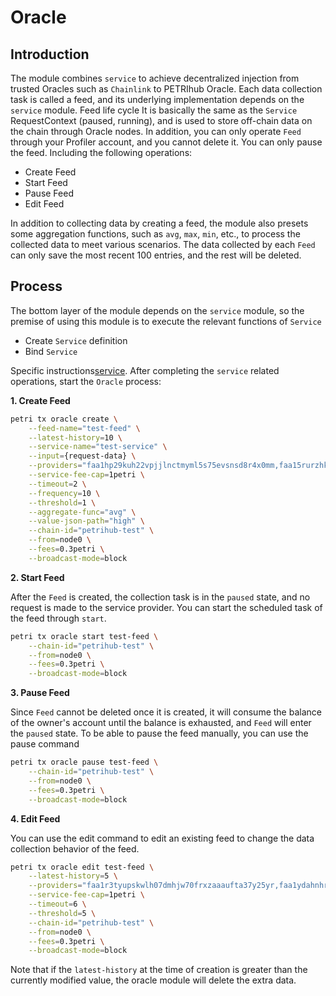 # Oracle

## Introduction

The module combines `service` to achieve decentralized injection from trusted Oracles such as `Chainlink` to PETRIhub Oracle. Each data collection task is called a feed, and its underlying implementation depends on the `service` module. Feed life cycle
It is basically the same as the `Service` RequestContext (paused, running), and is used to store off-chain data on the chain through Oracle nodes. In addition, you can only operate `Feed` through your Profiler account, and you cannot delete it. You can only pause the feed. Including the following operations:

- Create Feed
- Start Feed
- Pause Feed
- Edit Feed

In addition to collecting data by creating a feed, the module also presets some aggregation functions, such as `avg`, `max`, `min`, etc., to process the collected data to meet various scenarios. The data collected by each `Feed` can only save the most recent 100 entries, and the rest will be deleted.

## Process

The bottom layer of the module depends on the `service` module, so the premise of using this module is to execute the relevant functions of `Service`

- Create `Service` definition
- Bind `Service`

Specific instructions[service](./service.md). After completing the `service` related operations, start the `Oracle` process:

**1. Create Feed**

```bash
petri tx oracle create \
    --feed-name="test-feed" \
    --latest-history=10 \
    --service-name="test-service" \
    --input={request-data} \
    --providers="faa1hp29kuh22vpjjlnctmyml5s75evsnsd8r4x0mm,faa15rurzhkemsgfm42dnwhafjdv5s8e2pce0ku8ya" \
    --service-fee-cap=1petri \
    --timeout=2 \
    --frequency=10 \
    --threshold=1 \
    --aggregate-func="avg" \
    --value-json-path="high" \
    --chain-id="petrihub-test" \
    --from=node0 \
    --fees=0.3petri \
    --broadcast-mode=block
```

**2. Start Feed**

After the `Feed` is created, the collection task is in the `paused` state, and no request is made to the service provider. You can start the scheduled task of the feed through `start`.

```bash
petri tx oracle start test-feed \
    --chain-id="petrihub-test" \
    --from=node0 \
    --fees=0.3petri \
    --broadcast-mode=block
```

**3. Pause Feed**

Since `Feed` cannot be deleted once it is created, it will consume the balance of the owner's account until the balance is exhausted, and `Feed` will enter the `paused` state. To be able to pause the feed manually, you can use the pause command

```bash
petri tx oracle pause test-feed \
    --chain-id="petrihub-test" \
    --from=node0 \
    --fees=0.3petri \
    --broadcast-mode=block
```

**4. Edit Feed**

You can use the edit command to edit an existing feed to change the data collection behavior of the feed.

```bash
petri tx oracle edit test-feed \
    --latest-history=5 \
    --providers="faa1r3tyupskwlh07dmhjw70frxzaaaufta37y25yr,faa1ydahnhrhkjh9j9u0jn8p3s272l0ecqj40vra8h" \
    --service-fee-cap=1petri \
    --timeout=6 \
    --threshold=5 \
    --chain-id="petrihub-test" \
    --from=node0 \
    --fees=0.3petri \
    --broadcast-mode=block
```

Note that if the `latest-history` at the time of creation is greater than the currently modified value, the oracle module will delete the extra data.
